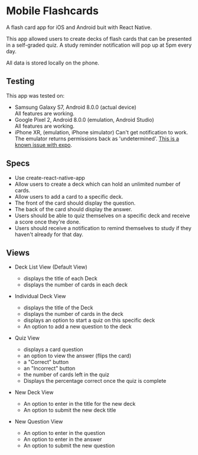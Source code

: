 # Mobile Flashcards
A flash card app for iOS and Android buit with React Native.

This app allowed users to create decks of flash cards that can be presented in a self-graded quiz. A study reminder notification will pop up at 5pm every day.

All data is stored locally on the phone.

## Testing

This app was tested on:

* Samsung Galaxy S7, Android 8.0.0 (actual device)  
  All features are working.
* Google Pixel 2, Android 8.0.0 (emulation, Android Studio)  
  All features are working.
* iPhone XR, (emulation, iPhone simulator)
  Can't get notification to work. The emulator returns permissions back as 'undetermined'. [This is a known issue with expo](https://github.com/expo/expo/issues/516).
  
## Specs

* Use create-react-native-app
* Allow users to create a deck which can hold an unlimited number of cards.
* Allow users to add a card to a specific deck.
* The front of the card should display the question.
* The back of the card should display the answer.
* Users should be able to quiz themselves on a specific deck and receive a score once they're done.
* Users should receive a notification to remind themselves to study if they haven't already for that day.

## Views

* Deck List View (Default View)
  * displays the title of each Deck
  * displays the number of cards in each deck

* Individual Deck View
  * displays the title of the Deck
  * displays the number of cards in the deck
  * displays an option to start a quiz on this specific deck
  * An option to add a new question to the deck

* Quiz View
  * displays a card question
  * an option to view the answer (flips the card)
  * a "Correct" button
  * an "Incorrect" button
  * the number of cards left in the quiz
  * Displays the percentage correct once the quiz is complete

* New Deck View
  * An option to enter in the title for the new deck
  * An option to submit the new deck title

* New Question View
  * An option to enter in the question
  * An option to enter in the answer
  * An option to submit the new question